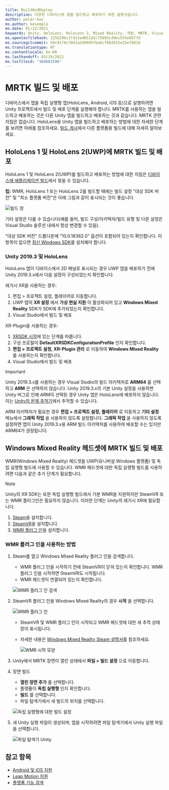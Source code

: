 ```yaml
---
title: BuildAndDeploy
description: 다양한 디바이스에 앱을 빌드하고 배포하기 위한 설명서입니다.
author: polar-kev
ms.author: kesemple
ms.date: 01/12/2021
keywords: Unity, HoloLens, HoloLens 2, Mixed Reality, 개발, MRTK, Visual Studio, Android, IOS
ms.openlocfilehash: 3256296c1fd13ad051d2c75805c49ec555e8977d
ms.sourcegitcommit: 59c91f8c70d1ad30995fba6cf862615e25e78d10
ms.translationtype: HT
ms.contentlocale: ko-KR
ms.lasthandoff: 03/19/2021
ms.locfileid: "104681596"
---
```

# <a name="building-and-deploying-mrtk"></a>MRTK 빌드 및 배포

디바이스에서 앱을 독립 실행형 앱(HoloLens, Android, iOS 등)으로 실행하려면 Unity 프로젝트에서 빌드 및 배포 단계를 실행해야 합니다. MRTK를 사용하는 앱을 빌드하고 배포하는 것은 다른 Unity 앱을 빌드하고 배포하는 것과 같습니다. MRTK 관련 지침은 없습니다. HoloLens용 Unity 앱을 빌드하고 배포하는 방법에 대한 자세한 단계를 보려면 아래를 참조하세요.  [빌드 게시](https://docs.unity3d.com/Manual/PublishingBuilds.html)에서 다른 플랫폼용 빌드에 대해 자세히 알아보세요.

## <a name="building-and-deploying-mrtk-to-hololens-1-and-hololens-2-uwp"></a>HoloLens 1 및 HoloLens 2(UWP)에 MRTK 빌드 및 배포

HoloLens 1 및 HoloLens 2(UWP)를 빌드하고 배포하는 방법에 대한 지침은 [디바이스에 애플리케이션 빌드](https://docs.microsoft.com/windows/mixed-reality/mrlearning-base-ch1#build-your-application-to-your-device)에서 찾을 수 있습니다.

**팁:** WMR, HoloLens 1 또는 HoloLens 2를 빌드할 때에는 빌드 설정 "대상 SDK 버전" 및 "최소 플랫폼 버전"은 아래 그림과 같이 표시되는 것이 좋습니다.

![빌드 창](../features/images/getting-started/BuildWindow.png)

기타 설정은 다를 수 있습니다(예를 들어, 빌드 구성/아키텍처/빌드 유형 및 다른 설정은 Visual Studio 솔루션 내에서 항상 변경할 수 있음).

"대상 SDK 버전" 드롭다운에 "10.0.18362.0" 옵션이 포함되어 있는지 확인합니다. 이 항목이 없으면 [최신 Windows SDK](https://developer.microsoft.com/windows/downloads/windows-10-sdk)를 설치해야 합니다.

### <a name="unity-20193-and-hololens"></a>Unity 2019.3 및 HoloLens

HoloLens 앱이 디바이스에서 2D 패널로 표시되는 경우 UWP 앱을 배포하기 전에 Unity 2019.3.x에서 다음 설정이 구성되었는지 확인합니다.

레거시 XR을 사용하는 경우:

1. 편집 > 프로젝트 설정, 플레이어로 이동합니다.
1. UWP 탭의 **XR 설정** 에서 **가상 현실 지원** 이 활성화되어 있고 **Windows Mixed Reality** SDK가 SDK에 추가되었는지 확인합니다.
1. Visual Studio에서 빌드 및 배포

XR-Plugin을 사용하는 경우:

1. [XRSDK 시작](../configuration/GettingStartedWithMRTKAndXRSDK.md)에 있는 단계를 따릅니다.
1. 구성 프로필이 **DefaultXRSDKConfigurationProfile** 인지 확인합니다.
1. **편집 > 프로젝트 설정, XR-Plugin 관리** 로 이동하여 **Windows Mixed Reality** 를 사용하는지 확인합니다.
1. Visual Studio에서 빌드 및 배포

>[!IMPORTANT]
> Unity 2019.3.x를 사용하는 경우 Visual Studio의 빌드 아키텍처로 **ARM64** 를 선택하고 **ARM** 은 선택하지 않습니다. Unity 2019.3.x의 기본 Unity 설정을 사용하면 Unity 버그로 인해 ARM이 선택된 경우 Unity 앱은 HoloLens에 배포하지 않습니다. 이는 [Unity의 문제 추적기](https://issuetracker.unity3d.com/issues/enabling-graphics-jobs-in-2019-dot-3-x-results-in-a-crash-or-nothing-rendering-on-hololens-2)에서 추적할 수 있습니다.
>
> ARM 아키텍처가 필요한 경우 **편집 > 프로젝트 설정, 플레이어** 로 이동하고 **기타 설정** 메뉴에서 **그래픽 작업** 을 사용하지 않도록 설정합니다. **그래픽 작업** 을 사용하지 않도록 설정하면 앱이 Unity 2019.3.x용 ARM 빌드 아키텍처를 사용하여 배포할 수는 있지만 ARM64가 권장됩니다.

## <a name="building-and-deploying-mrtk-to-a-windows-mixed-reality-headset"></a>Windows Mixed Reality 헤드셋에 MRTK 빌드 및 배포

WMR(Windows Mixed Reality) 헤드셋을 UWP(유니버설 Windows 플랫폼) 및 독립 실행형 빌드에 사용할 수 있습니다.  WMR 헤드셋에 대한 독립 실행형 빌드를 사용하려면 다음과 같은 추가 단계가 필요합니다.

> [!NOTE]
> Unity의 XR SDK는 또한 독립 실행형 빌드에서 기본 WMR을 지원하지만 SteamVR 또는 WMR 플러그인은 필요하지 않습니다. 이러한 단계는 Unity의 레거시 XR에 필요합니다.

1. [Steam](https://store.steampowered.com/about/)을 설치합니다.
1. [SteamVR](https://store.steampowered.com/app/250820/SteamVR/)을 설치합니다.
1. [WMR 플러그 인](https://store.steampowered.com/app/719950/Windows_Mixed_Reality_for_SteamVR/)을 설치합니다.

### <a name="how-to-use-wmr-plugin"></a>WMR 플러그 인을 사용하는 방법

1. Steam를 열고 Windows Mixed Reality 플러그 인을 검색합니다.
    - WMR 플러그 인을 시작하기 전에 SteamVR이 닫혀 있는지 확인합니다. WMR 플러그 인을 시작하면 SteamVR도 시작됩니다.
    - WMR 헤드셋이 연결되어 있는지 확인합니다.

    ![WMR 플러그 인 검색](../features/images/build-deploy/wmr/SteamSearchWMRPlugin.png)

1. SteamVR 플러그 인용 Windows Mixed Reality의 경우 **시작** 을 선택합니다.

    ![WMR 플러그 인](../features/images/build-deploy/wmr/WMRPlugin.png)

    - SteamVR 및 WMR 플러그 인이 시작되고 WMR 헤드셋에 대한 새 추적 상태 창이 표시됩니다.
    - 자세한 내용은 [Windows Mixed Reality Steam 설명서](https://support.microsoft.com/help/4053622/windows-10-play-steamvr-games-in-windows-mixed-reality)를 참조하세요.

        ![WMR 시작 모양](../features/images/build-deploy/wmr/WMRPluginActive.png)

1. Unity에서 MRTK 장면이 열린 상태에서 **파일 > 빌드 설정** 으로 이동합니다.

1. 장면 빌드
    - **열린 장면 추가** 를 선택합니다.
    - 플랫폼이 **독립 실행형** 인지 확인합니다.
    - **빌드** 를 선택합니다.
    - 파일 탐색기에서 새 빌드의 위치를 선택합니다.

    ![독립 실행형에 대한 빌드 설정](../features/images/build-deploy/wmr/BuildSettingsStandaloneUnity.png)

1. 새 Unity 실행 파일이 생성되며, 앱을 시작하려면 파일 탐색기에서 Unity 실행 파일을 선택합니다.

    ![파일 탐색기 Unity](../features/images/build-deploy/wmr/FileExplorerUnityExe.png)

## <a name="see-also"></a>참고 항목

- [Android 및 iOS 지원](../features/cross-platform/UsingARFoundation.md)
- [Leap Motion 지원](../features/cross-platform/LeapMotionMRTK.md)
- [플랫폼 기능 검색](../features/cross-platform/DetectingPlatformCapabilities.md)
